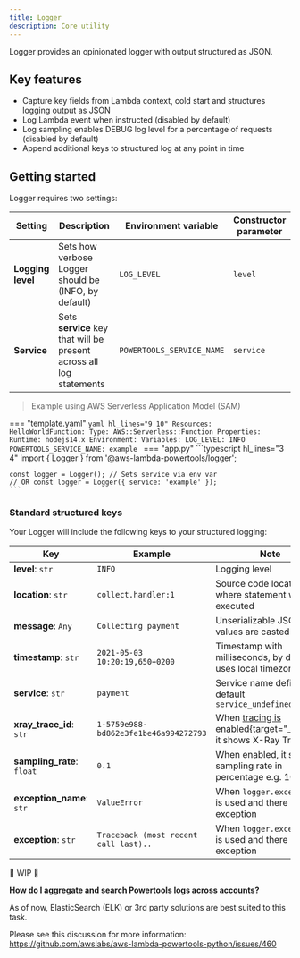 ```yaml
---
title: Logger
description: Core utility
---
```


Logger provides an opinionated logger with output structured as JSON.

## Key features

* Capture key fields from Lambda context, cold start and structures logging output as JSON
* Log Lambda event when instructed (disabled by default)
* Log sampling enables DEBUG log level for a percentage of requests (disabled by default)
* Append additional keys to structured log at any point in time

## Getting started

Logger requires two settings:

Setting | Description | Environment variable | Constructor parameter
------------------------------------------------- | ------------------------------------------------- | ------------------------------------------------- | -------------------------------------------------
**Logging level** | Sets how verbose Logger should be (INFO, by default) |  `LOG_LEVEL` | `level`
**Service** | Sets **service** key that will be present across all log statements | `POWERTOOLS_SERVICE_NAME` | `service`

> Example using AWS Serverless Application Model (SAM)

=== "template.yaml"
	```yaml hl_lines="9 10"
    Resources:
      HelloWorldFunction:
        Type: AWS::Serverless::Function
        Properties:
          Runtime: nodejs14.x
          Environment:
            Variables:
              LOG_LEVEL: INFO
              POWERTOOLS_SERVICE_NAME: example
	```
=== "app.py"
	```typescript hl_lines="3 4"
	import { Logger } from '@aws-lambda-powertools/logger';
	
	const logger = Logger(); // Sets service via env var
	// OR const logger = Logger({ service: 'example' });
	```

### Standard structured keys

Your Logger will include the following keys to your structured logging:

Key | Example | Note
------------------------------------------------- | ------------------------------------------------- | ---------------------------------------------------------------------------------
**level**: `str` | `INFO` | Logging level
**location**: `str` | `collect.handler:1` | Source code location where statement was executed
**message**: `Any` | `Collecting payment` | Unserializable JSON values are casted as `str`
**timestamp**: `str` | `2021-05-03 10:20:19,650+0200` | Timestamp with milliseconds, by default uses local timezone
**service**: `str` | `payment` | Service name defined, by default `service_undefined`
**xray_trace_id**: `str` | `1-5759e988-bd862e3fe1be46a994272793` | When [tracing is enabled](https://docs.aws.amazon.com/lambda/latest/dg/services-xray.html){target="_blank"}, it shows X-Ray Trace ID
**sampling_rate**: `float` |  `0.1` | When enabled, it shows sampling rate in percentage e.g. 10%
**exception_name**: `str` | `ValueError` | When `logger.exception` is used and there is an exception
**exception**: `str` | `Traceback (most recent call last)..` | When `logger.exception` is used and there is an exception

:construction: WIP :construction:

**How do I aggregate and search Powertools logs across accounts?**

As of now, ElasticSearch (ELK) or 3rd party solutions are best suited to this task.

Please see this discussion for more information: https://github.com/awslabs/aws-lambda-powertools-python/issues/460
